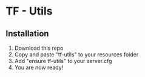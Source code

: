 # TF - Utils

## Installation

1. Download this repo
2. Copy and paste "tf-utils" to your resources folder
3. Add "ensure tf-utils" to your server.cfg
4. You are now ready!
